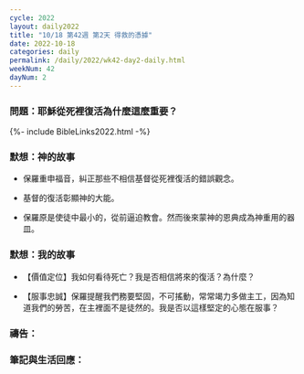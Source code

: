 ```yaml
---
cycle: 2022
layout: daily2022
title: "10/18 第42週 第2天 得救的憑據"
date: 2022-10-18
categories: daily
permalink: /daily/2022/wk42-day2-daily.html
weekNum: 42
dayNum: 2
---
```


### 問題：耶穌從死裡復活為什麼這麼重要？

{%- include BibleLinks2022.html -%}

### 默想：神的故事 
+ 保羅重申福音，糾正那些不相信基督從死裡復活的錯誤觀念。

+ 基督的復活彰顯神的大能。

+ 保羅原是使徒中最小的，從前逼迫教會。然而後來蒙神的恩典成為神重用的器皿。

### 默想：我的故事
+ 【價值定位】我如何看待死亡？我是否相信將來的復活？為什麼？

+ 【服事忠誠】保羅提醒我們務要堅固，不可搖動，常常竭力多做主工，因為知道我們的勞苦，在主裡面不是徒然的。我是否以這樣堅定的心態在服事？

### 禱告：

### 筆記與生活回應：
